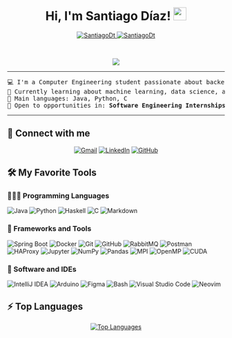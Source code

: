 <h1 align="center">
Hi, I'm Santiago Díaz!
	<a href="https://github.com/SantiagoDt" target="_self">
		<img src="https://media.giphy.com/media/hvRJCLFzcasrR4ia7z/giphy.gif" width="30">
	</a>
</h1>
<p align="center">
	<a href="https://github.com/SantiagoDt">
		<img src="https://komarev.com/ghpvc/?username=SantiagoDt&label=Profile%20views&color=0e75b6&style=flat" alt="SantiagoDt" />
	</a>
	<a href="https://github.com/SantiagoDt">
		<img src="https://img.shields.io/github/followers/SantiagoDt?label=Followers" alt="SantiagoDt" />
	</a>
</p>
<br/>
<p align="center">
	<a href="https://github.com/SantiagoDt">
		<img src="https://readme-typing-svg.herokuapp.com?lines=Computer+Engineering+Student;Always%20improving%20and%20building!&center=true&width=420&height=45">
	</a>
</p>

<hr>

<pre>
💻 I'm a Computer Engineering student passionate about backend development and distributed systems.
🧠 Currently learning about machine learning, data science, and neural networks.
🌟 Main languages: Java, Python, C
🧠 Open to opportunities in: <b>Software Engineering Internships</b> or backend-related roles.
</pre>
<hr>

## 🤝 Connect with me
<p align="center">
	<a href="mailto:santiagonicolasdt@gmail.com"><img src="https://img.shields.io/badge/gmail-%23EA4335.svg?style=plastic&logo=gmail&logoColor=white" alt="Gmail"/></a>
	<a href="https://www.linkedin.com/in/santiago-díaz-tituaña-932843230/"><img src="https://img.shields.io/badge/linkedin-%230A66C2.svg?style=plastic&logo=linkedin&logoColor=white" alt="LinkedIn"/></a>
	<a href="https://github.com/SantiagoDt"><img src="https://img.shields.io/badge/github-%23181717.svg?style=plastic&logo=github&logoColor=white" alt="GitHub"/></a>
</p>

## 🛠️ My Favorite Tools

### 👨🏽‍💻 Programming Languages
<p>
    <img alt="Java" src="https://img.shields.io/badge/Java-%23ED8B00.svg?style=flat&logo=java&logoColor=white">
    <img alt="Python" src="https://img.shields.io/badge/Python-%2314354C.svg?style=flat&logo=python&logoColor=white">
    <img alt="Haskell" src="https://img.shields.io/badge/Haskell-%235e5086.svg?style=flat&logo=haskell&logoColor=white">
    <img alt="C" src="https://img.shields.io/badge/C-%2300599C.svg?style=flat&logo=c&logoColor=white">
    <img alt="Markdown" src="https://img.shields.io/badge/Markdown-%23000000.svg?style=flat&logo=markdown&logoColor=white">
</p>

### 🧰 Frameworks and Tools
<p>
    <img alt="Spring Boot" src="https://img.shields.io/badge/Spring%20Boot-%236DB33F.svg?style=flat&logo=springboot&logoColor=white">
    <img alt="Docker" src="https://img.shields.io/badge/Docker-%230db7ed.svg?style=flat&logo=docker&logoColor=white">
    <img alt="Git" src="https://img.shields.io/badge/Git-%23F05033.svg?style=flat&logo=git&logoColor=white">
    <img alt="GitHub" src="https://img.shields.io/badge/GitHub-%23181717.svg?style=flat&logo=github&logoColor=white">
    <img alt="RabbitMQ" src="https://img.shields.io/badge/RabbitMQ-%23FF6600.svg?style=flat&logo=rabbitmq&logoColor=white">
    <img alt="Postman" src="https://img.shields.io/badge/Postman-%23FF6C37.svg?style=flat&logo=postman&logoColor=white">
    <img alt="HAProxy" src="https://img.shields.io/badge/HAProxy-%2300A1E0.svg?style=flat&logo=haproxy&logoColor=white">
    <img alt="Jupyter" src="https://img.shields.io/badge/Jupyter-%23F37626.svg?style=flat&logo=jupyter&logoColor=white">
    <img alt="NumPy" src="https://img.shields.io/badge/NumPy-%23013243.svg?style=flat&logo=numpy&logoColor=white">
    <img alt="Pandas" src="https://img.shields.io/badge/Pandas-%23150458.svg?style=flat&logo=pandas&logoColor=white">
    <img alt="MPI" src="https://img.shields.io/badge/MPI-%23006FAD.svg?style=flat">
    <img alt="OpenMP" src="https://img.shields.io/badge/OpenMP-%23E34F26.svg?style=flat">
    <img alt="CUDA" src="https://img.shields.io/badge/CUDA-%230064A6.svg?style=flat">
</p>

### 📂 Software and IDEs
<p>
    <img alt="IntelliJ IDEA" src="https://img.shields.io/badge/IntelliJ%20IDEA-%23000000.svg?style=flat&logo=intellijidea&logoColor=white">
    <img alt="Arduino" src="https://img.shields.io/badge/Arduino_IDE-%230097A7.svg?style=flat&logo=arduino&logoColor=white">
    <img alt="Figma" src="https://img.shields.io/badge/Figma-%23000000.svg?style=flat&logo=figma&logoColor=white">
    <img alt="Bash" src="https://img.shields.io/badge/Bash-%234EAA25.svg?style=flat&logo=gnubash&logoColor=white">
    <img alt="Visual Studio Code" src="https://img.shields.io/badge/VS%20Code-%23007ACC.svg?style=flat&logo=visualstudiocode&logoColor=white">
    <img alt="Neovim" src="https://img.shields.io/badge/Neovim-%23005700.svg?style=flat&logo=neovim&logoColor=white">
</p>

## ⚡ Top Languages

<p align="center">
  <a href="https://github.com/SantiagoDt">
    <img src="https://github-readme-stats.vercel.app/api/top-langs/?username=SantiagoDt&layout=compact&theme=tokyonight" alt="Top Languages"/>
  </a>
</p>

